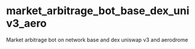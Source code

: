 # market_arbitrage_bot_base_dex_univ3_aero
Market arbitrage bot on network base and dex uniswap v3 and aerodrome
